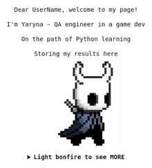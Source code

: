 <p align="center">
  <br>
  <samp>
    <br>Dear UserName, welcome to my page! <br>
    <br>I'm Yaryna - QA engineer in a game dev<br>
    <br>On the path of Python learning<br>
    <br>Storing my results here<br>


</samp>

  <img src="https://raw.githubusercontent.com/TanZng/TanZng/master/assets/hollor_knight3.gif" width="200"/>

</p>


<details align="center">

<summary> <b> <samp> Light bonfire to see MORE </samp></b></summary>
<samp>
 <b><h2 style="color: #fc6203">B O N F I R E &nbsp; L I T !</h2> </b>

<img src="https://raw.githubusercontent.com/TanZng/TanZng/master/assets/bonefire.gif" width="200"/>

Current Project: <a href="https://github.com/Yarwoll/first_programs">My first Python programs.</a>



 
<h1 align="center"><a href="https://www.linkedin.com/in/yarwoll/">
  <img align="center" alt="Linkdein" width="22px" src="https://cdn.jsdelivr.net/npm/simple-icons@v3/icons/linkedin.svg" />
</a>
<a href="https://t.me/Yarwoll">
  <img align="center" alt="Telegram" width="22px" src="https://cdn.jsdelivr.net/npm/simple-icons@v3/icons/telegram.svg" />
</a>
<a href="https://open.spotify.com/user/31v3lzk7c4pqdgyqaxtpknbknlxa">
  <img align="center" alt="Spotify" width="22px" src="https://cdn.jsdelivr.net/npm/simple-icons@3.13.0/icons/spotify.svg" />
</a>
  <a href="https://www.instagram.com/yarwoll/">
  <img align="center" alt="Instagram" width="22px" src="https://cdn.jsdelivr.net/npm/simple-icons@3.13.0/icons/instagram.svg" />
</a>
<br />

<font size="1">
⭐️ From [yarwoll](https://github.com/Yarwoll)
